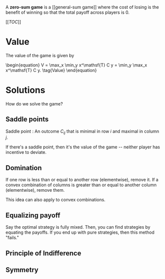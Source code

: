 A **zero-sum game** is a [[general-sum game]] where the cost of losing is the benefit of winning so that the total payoff across players is 0.

[[_TOC_]]

# Value

The value of the game is given by

\begin{equation}
V = \max_x \min_y x^\mathsf{T} C y = \min_y \max_x x^\mathsf{T} C y. \tag{Value}
\end{equation}

# Solutions

How do we solve the game?

## Saddle points

Saddle point
: An outcome $C_{ij}$ that is minimal in row $i$ and maximal in column $j$.

If there's a saddle point, then it's the value of the game -- neither player has incentive to deviate.

## Domination

If one row is less than or equal to another row (elementwise), remove it. If a convex combination of columns is greater than or equal to another column (elementwise), remove them.

This idea can also apply to convex combinations.

## Equalizing payoff

Say the optimal strategy is fully mixed. Then, you can find strategies by equating the payoffs. If you end up with pure strategies, then this method "fails."

## Principle of Indifference

## Symmetry
